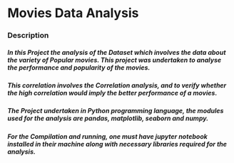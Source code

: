 # Movies Data Analysis 

### Description

##### In this Project the analysis of the Dataset which involves the data about the variety of Popular movies. This project was undertaken to analyse the performance and popularity of the movies. 

##### This correlation involves the Correlation analysis, and to verify whether the high correlation would imply the better performance of a movies.

##### The Project undertaken in Python programming language, the modules used for the analysis are pandas, matplotlib, seaborn and numpy. 

##### For the Compilation and running, one must have jupyter notebook installed in their machine along with necessary libraries required for the analysis.